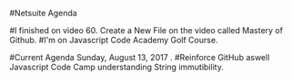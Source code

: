 #Netsuite Agenda

#I finished on video 60. Create a New File on the video called Mastery of Github.
#I'm on Javascript Code Academy Golf Course.

#Current Agenda Sunday, August 13, 2017 . 
#Reinforce GitHub aswell Javascript Code Camp understanding String immutibility.